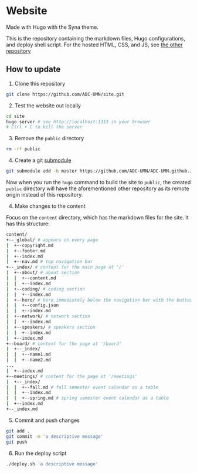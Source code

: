 # Website

Made with Hugo with the Syna theme.

This is the repository containing the markdown files, Hugo configurations, and deploy shell script. For the hosted HTML, CSS, and JS, see [the other repository](https://github.com/ADC-UMN/ADC-UMN.github.io)

## How to update

1. Clone this repository

```bash
git clone https://github.com/ADC-UMN/site.git
```

2. Test the website out locally

```bash
cd site
hugo server # see http://localhost:1313 in your browser
# Ctrl + C to kill the server
```

3. Remove the `public` directory

```bash
rm -rf public
```

4. Create a git [submodule](https://github.com/blog/2104-working-with-submodules)

```bash
git submodule add -b master https://github.com/ADC-UMN/ADC-UMN.github.io.git public
```

Now when you run the `hugo` command to build the site to `public`, the created `public` directory will have the aforementioned other repository as its remote origin instead of this repository.

4. Make changes to the content

Focus on the `content` directory, which has the markdown files for the site. It has this structure:

```bash
content/
+--_global/ # appears on every page
|  +--copyright.md
|  +--footer.md
|  +--index.md
|  +--nav.md # top navigation bar
+--_index/ # content for the main page at '/'
|  +--about/ # about section
|  |  +--content.md
|  |  +--index.md
|  +--coding/ # coding section
|  |  +--index.md
|  +--hero/ # hero immediately below the navigation bar with the buttons and particle effects
|  |  +--config.json
|  |  +--index.md
|  +--network/ # network section
|  |  +--index.md
|  +--speakers/ # speakers section
|  |  +--index.md
|  +--index.md
+--board/ # content for the page at '/board'
|  +--_index/
|  |  +--name1.md
|  |  +--name2.md
...
|  +--index.md
+--meetings/ # content for the page at '/meetings'
|  +--_index/
|  |  +--fall.md # fall semester event calendar as a table
|  |  +--index.md
|  |  +--spring.md # spring semester event calendar as a table
|  +--index.md
+--_index.md
```

5. Commit and push changes

```bash
git add .
git commit -m 'a descriptive message'
git push
```

6. Run the deploy script

```bash
./deploy.sh 'a descriptive message'
```